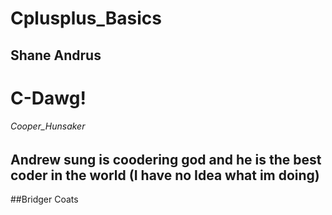 # Cplusplus_Basics
 
 ## Shane Andrus

# C-Dawg!
###### Cooper_Hunsaker

 ## Andrew sung is coodering god and he is the best coder in the world (I have no Idea what im doing)
 ##Bridger Coats

